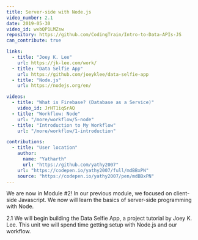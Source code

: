 ```yaml
---
title: Server-side with Node.js
video_number: 2.1
date: 2019-05-30
video_id: wxbQP1LMZsw
repository: https://github.com/CodingTrain/Intro-to-Data-APIs-JS
can_contribute: true

links:
  - title: "Joey K. Lee"
    url: https://jk-lee.com/work/
  - title: "Data Selfie App"
    url: https://github.com/joeyklee/data-selfie-app
  - title: "Node.js"
    url: https://nodejs.org/en/

videos:
  - title: "What is Firebase? (Database as a Service)"
    video_id: JrHT1iqSrAQ
  - title: "Workflow: Node"
    url: "/more/workflow/5-node"
  - title: "Introduction to My Workflow"
    url: "/more/workflow/1-introduction"

contributions:
  - title: "User location"
    author:
      name: "Yatharth"
      url: "https://github.com/yathy2007"
    url: "https://codepen.io/yathy2007/full/mdBBxPN"
    source: "https://codepen.io/yathy2007/pen/mdBBxPN"
---
```


We are now in Module #2! In our previous module, we focused on client-side Javascript. We now will learn the basics of server-side programming with Node.

2.1 We will begin building the Data Selfie App, a project tutorial by Joey K. Lee. This unit we will spend time getting setup with Node.js and our workflow.
